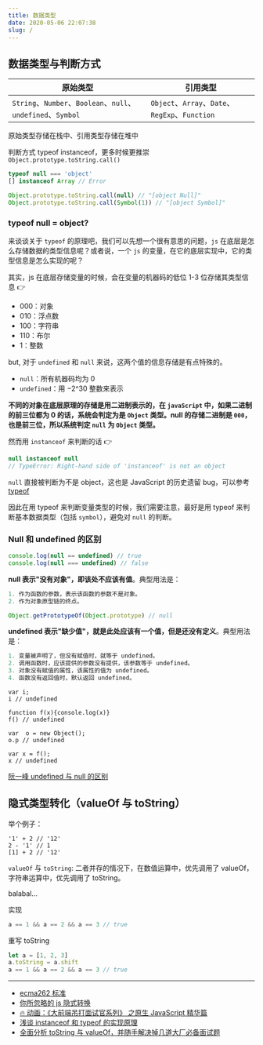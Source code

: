 ```yaml
---
title: 数据类型
date: 2020-05-06 22:07:38
slug: /
---
```


## 数据类型与判断方式

| 原始类型                                                     | 引用类型                                        |
| ------------------------------------------------------------ | ----------------------------------------------- |
| `String`、`Number`、`Boolean`、`null`、`undefined`、`Symbol` | `Object`、`Array`、`Date`、`RegExp`、`Function` |

原始类型存储在栈中、引用类型存储在堆中

判断方式 typeof instanceof，更多时候更推崇 `Object.prototype.toString.call()`

```js
typeof null === 'object'
[] instanceof Array // Error

Object.prototype.toString.call(null) // "[object Null]"
Object.prototype.toString.call(Symbol(1)) // "[object Symbol]"
```

### typeof null = object?

来谈谈关于 `typeof` 的原理吧，我们可以先想一个很有意思的问题，`js` 在底层是怎么存储数据的类型信息呢？或者说，一个 `js` 的变量，在它的底层实现中，它的类型信息是怎么实现的呢？

其实，js 在底层存储变量的时候，会在变量的机器码的低位 1-3 位存储其类型信息 👉

- 000：对象
- 010：浮点数
- 100：字符串
- 110：布尔
- 1：整数

but, 对于 `undefined` 和 `null` 来说，这两个值的信息存储是有点特殊的。

- `null`：所有机器码均为 0
- `undefined`：用 −2^30 整数来表示

**不同的对象在底层原理的存储是用二进制表示的，在 `javaScript` 中，如果二进制的前三位都为 0 的话，系统会判定为是 `Object` 类型。null 的存储二进制是 `000`，也是前三位，所以系统判定 `null` 为 `Object` 类型。**

然而用 `instanceof` 来判断的话 👉

```js
null instanceof null
// TypeError: Right-hand side of 'instanceof' is not an object
```

`null` 直接被判断为不是 object，这也是 JavaScript 的历史遗留 bug，可以参考[typeof](https://developer.mozilla.org/zh-CN/docs/Web/JavaScript/Reference/Operators/typeof)

因此在用 typeof 来判断变量类型的时候，我们需要注意，最好是用 typeof 来判断基本数据类型（包括 `symbol`），避免对 `null` 的判断。

### Null 和 undefined 的区别

```js
console.log(null == undefined) // true
console.log(null === undefined) // false
```

**null 表示"没有对象"，即该处不应该有值**。典型用法是：

```js
1. 作为函数的参数，表示该函数的参数不是对象。
2. 作为对象原型链的终点。

Object.getPrototypeOf(Object.prototype) // null
```

**undefined 表示"缺少值"，就是此处应该有一个值，但是还没有定义**。典型用法是：

```js
1. 变量被声明了，但没有赋值时，就等于 undefined。
2. 调用函数时，应该提供的参数没有提供，该参数等于 undefined。
3. 对象没有赋值的属性，该属性的值为 undefined。
4. 函数没有返回值时，默认返回 undefined。
```

```JS
var i;
i // undefined

function f(x){console.log(x)}
f() // undefined

var  o = new Object();
o.p // undefined

var x = f();
x // undefined
```

[阮一峰 undefined 与 null 的区别](http://www.ruanyifeng.com/blog/2014/03/undefined-vs-null.html)

## 隐式类型转化（valueOf 与 toString）

举个例子：

```JS
'1' + 2 // '12'
2 - '1' // 1
[1] + 2 // '12'
```

`valueOf` 与 `toString`: 二者并存的情况下，在数值运算中，优先调用了 valueOf，字符串运算中，优先调用了 toString。

balabal...

实现

```js
a == 1 && a == 2 && a == 3 // true
```

重写 toString

```js
let a = [1, 2, 3]
a.toString = a.shift
a == 1 && a == 2 && a == 3 // true
```

---

- [ecma262 标准](https://tc39.es/ecma262/#sec-ordinarytoprimitive)
- [你所忽略的 js 隐式转换](https://juejin.im/post/6844903557968166926)
- [🔥 动画：《大前端吊打面试官系列》 之原生 JavaScript 精华篇](https://juejin.im/post/5e34d19de51d4558864b1d1f)
- [浅谈 instanceof 和 typeof 的实现原理](https://juejin.im/post/5b0b9b9051882515773ae714)
- [全面分析 toString 与 valueOf，并随手解决掉几道大厂必备面试题](https://juejin.im/post/6873215243804213262)
